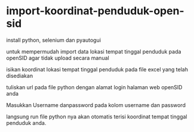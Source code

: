 # import-koordinat-penduduk-open-sid
<p>install python, selenium dan pyautogui</p>
<p> untuk mempermudah import data lokasi tempat tinggal penduduk pada openSID agar tidak upload secara manual </p>
<p>isikan koordinat lokasi tempat tinggal penduduk pada file excel yang telah disediakan</p>
<p>tuliskan url pada file python dengan alamat login halaman web openSID anda</p>
<p>Masukkan Username danpassword pada kolom username dan password</p>
<p>langsung run file python nya  akan otomatis terisi koordinat tempat tinggal penduduk anda.</p>


